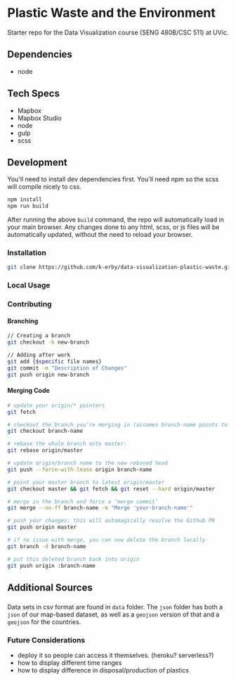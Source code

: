 # Plastic Waste and the Environment

Starter repo for the Data Visualization course (SENG 480B/CSC 511) at UVic. 

## Dependencies
- node

## Tech Specs
- Mapbox
- Mapbox Studio
- node
- gulp
- scss

## Development
You'll need to install dev dependencies first. You'll need npm so 
the scss will compile nicely to css.

```bash
npm install
npm run build
```

After running the above `build` command, the repo will automatically load in your 
main browser. Any changes done to any html, scss, or js files will be automatically
updated, without the need to reload your browser.

### Installation
```bash
git clone https://github.com/k-erby/data-visualization-plastic-waste.git
```

### Local Usage

### Contributing

#### Branching
```bash
// Creating a branch
git checkout -b new-branch

// Adding after work
git add {$specific file names}
git commit -m "Description of Changes"
git push origin new-branch
```

#### Merging Code

```bash
# update your origin/* pointers
git fetch

# checkout the branch you’re merging in (assumes branch-name points to origin/branch-name)
git checkout branch-name

# rebase the whole branch onto master:
git rebase origin/master

# update origin/branch name to the new rebased head
git push --force-with-lease origin branch-name

# point your master branch to latest origin/master
git checkout master && git fetch && git reset --hard origin/master

# merge in the branch and force a ‘merge commit’
git merge --no-ff branch-name -m "Merge 'your-branch-name'"

# push your changes; this will automagically resolve the Github PR
git push origin master

# if no issue with merge, you can now delete the branch locally
git branch -d branch-name

# put this deleted branch back into origin
git push origin :branch-name
```



## Additional Sources

###
Data sets in csv format are found in `data` folder. The `json` folder has both a `json` of our
map-based dataset, as well as a `geojson` version of that and a `geojson` for the countries.

### Future Considerations
- deploy it so people can access it themselves. (heroku? serverless?)
- how to display different time ranges
- how to display difference in disposal/production of plastics
